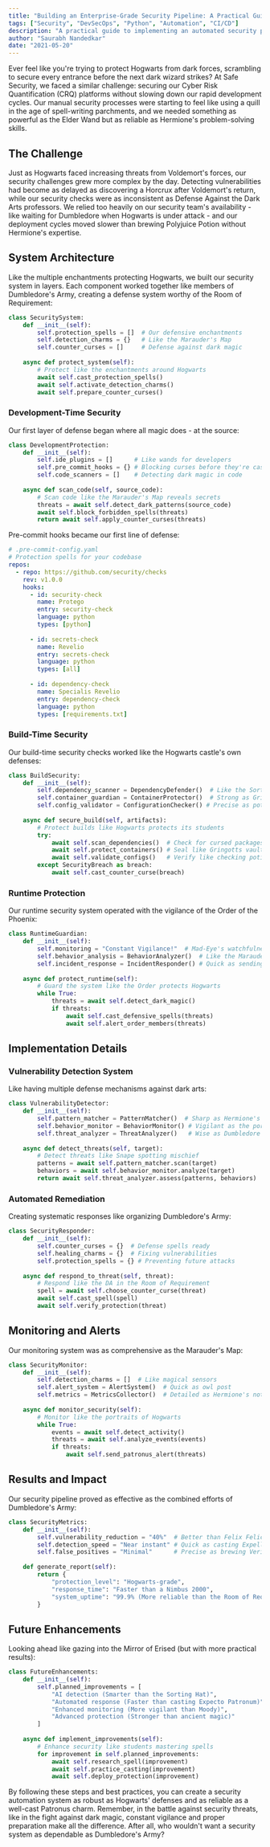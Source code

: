 ```yaml
---
title: "Building an Enterprise-Grade Security Pipeline: A Practical Guide"
tags: ["Security", "DevSecOps", "Python", "Automation", "CI/CD"]
description: "A practical guide to implementing an automated security pipeline that reduced vulnerabilities by 40% and achieved 99.9% uptime, with step-by-step implementation details"
author: "Saurabh Nandedkar"
date: "2021-05-20"
---
```


Ever feel like you're trying to protect Hogwarts from dark forces, scrambling to secure every entrance before the next dark wizard strikes? At Safe Security, we faced a similar challenge: securing our Cyber Risk Quantification (CRQ) platforms without slowing down our rapid development cycles. Our manual security processes were starting to feel like using a quill in the age of spell-writing parchments, and we needed something as powerful as the Elder Wand but as reliable as Hermione's problem-solving skills.

## The Challenge

Just as Hogwarts faced increasing threats from Voldemort's forces, our security challenges grew more complex by the day. Detecting vulnerabilities had become as delayed as discovering a Horcrux after Voldemort's return, while our security checks were as inconsistent as Defense Against the Dark Arts professors. We relied too heavily on our security team's availability - like waiting for Dumbledore when Hogwarts is under attack - and our deployment cycles moved slower than brewing Polyjuice Potion without Hermione's expertise.

## System Architecture

Like the multiple enchantments protecting Hogwarts, we built our security system in layers. Each component worked together like members of Dumbledore's Army, creating a defense system worthy of the Room of Requirement:

```python
class SecuritySystem:
    def __init__(self):
        self.protection_spells = []  # Our defensive enchantments
        self.detection_charms = {}   # Like the Marauder's Map
        self.counter_curses = []     # Defense against dark magic
        
    async def protect_system(self):
        # Protect like the enchantments around Hogwarts
        await self.cast_protection_spells()
        await self.activate_detection_charms()
        await self.prepare_counter_curses()
```

### Development-Time Security

Our first layer of defense began where all magic does - at the source:

```python
class DevelopmentProtection:
    def __init__(self):
        self.ide_plugins = []      # Like wands for developers
        self.pre_commit_hooks = {} # Blocking curses before they're cast
        self.code_scanners = []    # Detecting dark magic in code
        
    async def scan_code(self, source_code):
        # Scan code like the Marauder's Map reveals secrets
        threats = await self.detect_dark_patterns(source_code)
        await self.block_forbidden_spells(threats)
        return await self.apply_counter_curses(threats)
```

Pre-commit hooks became our first line of defense:

```yaml
# .pre-commit-config.yaml
# Protection spells for your codebase
repos:
  - repo: https://github.com/security/checks
    rev: v1.0.0
    hooks:
      - id: security-check
        name: Protego
        entry: security-check
        language: python
        types: [python]
        
      - id: secrets-check
        name: Revelio
        entry: secrets-check
        language: python
        types: [all]
        
      - id: dependency-check
        name: Specialis Revelio
        entry: dependency-check
        language: python
        types: [requirements.txt]
```

### Build-Time Security

Our build-time security checks worked like the Hogwarts castle's own defenses:

```python
class BuildSecurity:
    def __init__(self):
        self.dependency_scanner = DependencyDefender()  # Like the Sorting Hat's wisdom
        self.container_guardian = ContainerProtector()  # Strong as Gringotts vaults
        self.config_validator = ConfigurationChecker() # Precise as potion recipes
        
    async def secure_build(self, artifacts):
        # Protect builds like Hogwarts protects its students
        try:
            await self.scan_dependencies()  # Check for cursed packages
            await self.protect_containers() # Seal like Gringotts vaults
            await self.validate_configs()   # Verify like checking potion ingredients
        except SecurityBreach as breach:
            await self.cast_counter_curse(breach)
```

### Runtime Protection

Our runtime security system operated with the vigilance of the Order of the Phoenix:

```python
class RuntimeGuardian:
    def __init__(self):
        self.monitoring = "Constant Vigilance!"  # Mad-Eye's watchfulness
        self.behavior_analysis = BehaviorAnalyzer()  # Like the Marauder's Map
        self.incident_response = IncidentResponder() # Quick as sending a Patronus
        
    async def protect_runtime(self):
        # Guard the system like the Order protects Hogwarts
        while True:
            threats = await self.detect_dark_magic()
            if threats:
                await self.cast_defensive_spells(threats)
                await self.alert_order_members(threats)
```

## Implementation Details

### Vulnerability Detection System

Like having multiple defense mechanisms against dark arts:

```python
class VulnerabilityDetector:
    def __init__(self):
        self.pattern_matcher = PatternMatcher()  # Sharp as Hermione's mind
        self.behavior_monitor = BehaviorMonitor() # Vigilant as the portraits
        self.threat_analyzer = ThreatAnalyzer()   # Wise as Dumbledore
        
    async def detect_threats(self, target):
        # Detect threats like Snape spotting mischief
        patterns = await self.pattern_matcher.scan(target)
        behaviors = await self.behavior_monitor.analyze(target)
        return await self.threat_analyzer.assess(patterns, behaviors)
```

### Automated Remediation

Creating systematic responses like organizing Dumbledore's Army:

```python
class SecurityResponder:
    def __init__(self):
        self.counter_curses = {}  # Defense spells ready
        self.healing_charms = {}  # Fixing vulnerabilities
        self.protection_spells = {} # Preventing future attacks
        
    async def respond_to_threat(self, threat):
        # Respond like the DA in the Room of Requirement
        spell = await self.choose_counter_curse(threat)
        await self.cast_spell(spell)
        await self.verify_protection(threat)
```

## Monitoring and Alerts

Our monitoring system was as comprehensive as the Marauder's Map:

```python
class SecurityMonitor:
    def __init__(self):
        self.detection_charms = []  # Like magical sensors
        self.alert_system = AlertSystem()  # Quick as owl post
        self.metrics = MetricsCollector()  # Detailed as Hermione's notes
        
    async def monitor_security(self):
        # Monitor like the portraits of Hogwarts
        while True:
            events = await self.detect_activity()
            threats = await self.analyze_events(events)
            if threats:
                await self.send_patronus_alert(threats)
```

## Results and Impact

Our security pipeline proved as effective as the combined efforts of Dumbledore's Army:

```python
class SecurityMetrics:
    def __init__(self):
        self.vulnerability_reduction = "40%"  # Better than Felix Felicis
        self.detection_speed = "Near instant" # Quick as casting Expelliarmus
        self.false_positives = "Minimal"      # Precise as brewing Veritaserum
        
    def generate_report(self):
        return {
            "protection_level": "Hogwarts-grade",
            "response_time": "Faster than a Nimbus 2000",
            "system_uptime": "99.9% (More reliable than the Room of Requirement)"
        }
```

## Future Enhancements

Looking ahead like gazing into the Mirror of Erised (but with more practical results):

```python
class FutureEnhancements:
    def __init__(self):
        self.planned_improvements = [
            "AI detection (Smarter than the Sorting Hat)",
            "Automated response (Faster than casting Expecto Patronum)",
            "Enhanced monitoring (More vigilant than Moody)",
            "Advanced protection (Stronger than ancient magic)"
        ]
        
    async def implement_improvements(self):
        # Enhance security like students mastering spells
        for improvement in self.planned_improvements:
            await self.research_spell(improvement)
            await self.practice_casting(improvement)
            await self.deploy_protection(improvement)
```

By following these steps and best practices, you can create a security automation system as robust as Hogwarts' defenses and as reliable as a well-cast Patronus charm. Remember, in the battle against security threats, like in the fight against dark magic, constant vigilance and proper preparation make all the difference. After all, who wouldn't want a security system as dependable as Dumbledore's Army?
